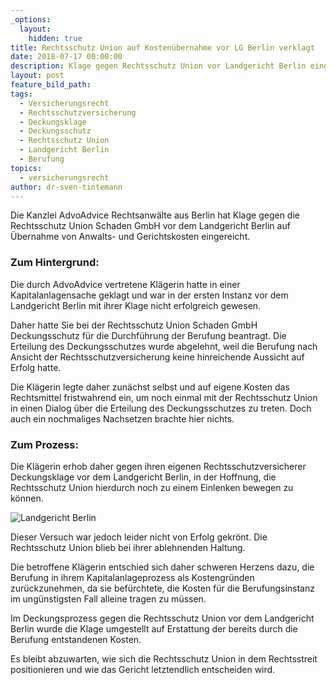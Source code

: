 ```yaml
---
_options:
  layout:
    hidden: true
title: Rechtsschutz Union auf Kostenübernahme vor LG Berlin verklagt
date: 2018-07-17 00:00:00
description: Klage gegen Rechtsschutz Union vor Landgericht Berlin eingereicht
layout: post
feature_bild_path:
tags:
  - Versicherungsrecht
  - Rechtsschutzversicherung
  - Deckungsklage
  - Deckungsschutz
  - Rechtsschutz Union
  - Landgericht Berlin
  - Berufung
topics:
  - versicherungsrecht
author: dr-sven-tintemann
---
```


Die Kanzlei AdvoAdvice Rechtsanwälte aus Berlin hat Klage gegen die Rechtsschutz Union Schaden GmbH vor dem Landgericht Berlin auf Übernahme von Anwalts- und Gerichtskosten eingereicht.

### Zum Hintergrund:

Die durch AdvoAdvice vertretene Klägerin hatte in einer Kapitalanlagensache geklagt und war in der ersten Instanz vor dem Landgericht Berlin mit ihrer Klage nicht erfolgreich gewesen.

Daher hatte Sie bei der Rechtsschutz Union Schaden GmbH Deckungsschutz für die Durchführung der Berufung beantragt. Die Erteilung des Deckungsschutzes wurde abgelehnt, weil die Berufung nach Ansicht der Rechtsschutzversicherung keine hinreichende Aussicht auf Erfolg hatte.

Die Klägerin legte daher zunächst selbst und auf eigene Kosten das Rechtsmittel fristwahrend ein, um noch einmal mit der Rechtsschutz Union in einen Dialog über die Erteilung des Deckungsschutzes zu treten. Doch auch ein nochmaliges Nachsetzen brachte hier nichts.

### Zum Prozess:

Die Klägerin erhob daher gegen ihren eigenen Rechtsschutzversicherer Deckungsklage vor dem Landgericht Berlin, in der Hoffnung, die Rechtsschutz Union hierdurch noch zu einem Einlenken bewegen zu können.

![Landgericht Berlin](/uploads/lg-berlin---spreeblick.jpg "Landgericht Berlin mit Spreeblick - Rechte bei AdvoAdvice")

Dieser Versuch war jedoch leider nicht von Erfolg gekrönt. Die Rechtsschutz Union blieb bei ihrer ablehnenden Haltung.

Die betroffene Klägerin entschied sich daher schweren Herzens dazu, die Berufung in ihrem Kapitalanlageprozess als Kostengründen zurückzunehmen, da sie befürchtete, die Kosten für die Berufungsinstanz im ungünstigsten Fall alleine tragen zu müssen.

Im Deckungsprozess gegen die Rechtsschutz Union vor dem Landgericht Berlin wurde die Klage umgestellt auf Erstattung der bereits durch die Berufung entstandenen Kosten.

Es bleibt abzuwarten, wie sich die Rechtsschutz Union in dem Rechtsstreit positionieren und wie das Gericht letztendlich entscheiden wird.
